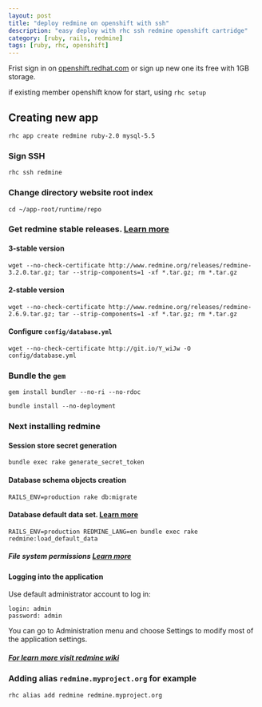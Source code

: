 ```yaml
---
layout: post
title: "deploy redmine on openshift with ssh"
description: "easy deploy with rhc ssh redmine openshift cartridge"
category: [ruby, rails, redmine]
tags: [ruby, rhc, openshift]
---
```


Frist sign in on [openshift.redhat.com](https://openshift.redhat.com/app/login) or sign up new one its free with 1GB storage.

if existing member openshift know for start, using `rhc setup`

## Creating new app

~~~
rhc app create redmine ruby-2.0 mysql-5.5
~~~

### Sign SSH

~~~
rhc ssh redmine
~~~

### Change directory website root index

~~~
cd ~/app-root/runtime/repo
~~~

### Get redmine stable releases. [Learn more](http://bit.ly/1nLiH6m)

#### 3-stable version

~~~
wget --no-check-certificate http://www.redmine.org/releases/redmine-3.2.0.tar.gz; tar --strip-components=1 -xf *.tar.gz; rm *.tar.gz
~~~

#### 2-stable version

~~~
wget --no-check-certificate http://www.redmine.org/releases/redmine-2.6.9.tar.gz; tar --strip-components=1 -xf *.tar.gz; rm *.tar.gz
~~~

#### Configure `config/database.yml`

~~~
wget --no-check-certificate http://git.io/Y_wiJw -O config/database.yml
~~~

### Bundle the `gem`

~~~
gem install bundler --no-ri --no-rdoc
~~~

~~~
bundle install --no-deployment
~~~

### Next installing redmine

#### Session store secret generation

~~~
bundle exec rake generate_secret_token
~~~

#### Database schema objects creation

~~~
RAILS_ENV=production rake db:migrate
~~~

#### Database default data set. [Learn more](http://www.redmine.org/projects/redmine/wiki/RedmineInstall#Step-7-Database-default-data-set)

~~~
RAILS_ENV=production REDMINE_LANG=en bundle exec rake redmine:load_default_data
~~~

##### File system permissions [Learn more](http://www.redmine.org/projects/redmine/wiki/RedmineInstall#Step-8-File-system-permissions)

#### Logging into the application

Use default administrator account to log in:

~~~
login: admin
password: admin
~~~

You can go to Administration menu and choose Settings to modify most of the application settings.

##### [For learn more visit redmine wiki](http://via.tigefa.org/1igVc0Z)

### Adding alias `redmine.myproject.org` for example

~~~
rhc alias add redmine redmine.myproject.org
~~~
